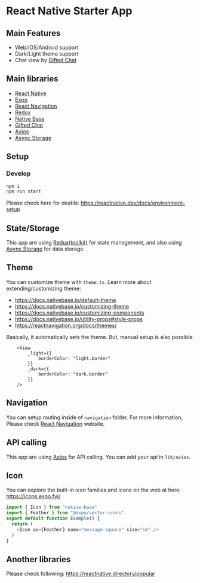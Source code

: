 # React Native Starter App

## Main Features

 - Web/iOS/Android support
 - Dark/Light theme support
 - Chat view by [Gifted Chat](https://github.com/FaridSafi/react-native-gifted-chat)

## Main libraries

 - [React Native](https://reactnative.dev/)
 - [Expo](https://expo.dev/)
 - [React Navigation](https://reactnavigation.org/)
 - [Redux](https://redux-toolkit.js.org/)
 - [Native Base](https://nativebase.io/)
 - [Gifted Chat](https://github.com/FaridSafi/react-native-gifted-chat)
 - [Axios](https://axios-http.com/)
 - [Async Storage](https://react-native-async-storage.github.io/async-storage/)

## Setup

### Develop

```bash
npm i
npm run start
```

Please check here for deatils:
https://reactnative.dev/docs/environment-setup

## State/Storage

This app are using [Redux(toolkit)](https://redux-toolkit.js.org/) for state management, 
and also using [Async Storage](https://react-native-async-storage.github.io/async-storage/) for data storage.

## Theme

You can customize theme with `theme.ts`.
Learn more about extending/customizing theme:
 - https://docs.nativebase.io/default-theme
 - https://docs.nativebase.io/customizing-theme
 - https://docs.nativebase.io/customizing-components
 - https://docs.nativebase.io/utility-props#style-props
 - https://reactnavigation.org/docs/themes/

Basically, it automatically sets the theme.
But, manual setup is also possible:

```tsx
    <View
        _light={{
            borderColor: "light.border"
        }}
        _dark={{
            borderColor: "dark.border"
        }}
    />
```


## Navigation

You can setup routing inside of `navigation` folder.
For more information, Please check [React Navigation](https://reactnavigation.org/) website.


## API calling

This app are using [Axios](https://axios-http.com/) for API calling.
You can add your api in `lib/axios`.


## Icon

You can explore the built-in icon families and icons on the web at here:
https://icons.expo.fyi/

```ts
import { Icon } from "native-base"
import { Feather } from "@expo/vector-icons"
export default function Example() {
  return (
    <Icon as={Feather} name="message-square" size="sm" />
  )
}
```

## Another libraries

Please check following:
https://reactnative.directory/popular


